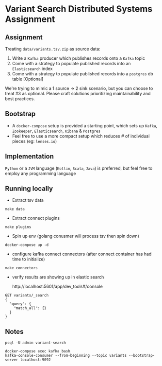 # Variant Search Distributed Systems Assignment

## Assignment

Treating `data/variants.tsv.zip` as source data:

1. Write a `Kafka` producer which publishes records onto a `Kafka` topic
2. Come with a strategy to populate published records into an `Elasticsearch` index
3. Come with a strategy to populate published records into a `postgres` db table [Optional]

We're trying to mimic a 1 source -> 2 sink scenario, but you can choose to treat #3 as optional.
Please craft solutions prioritizing maintainability and best practices.

## Bootstrap

- A `docker-compose` setup is provided a starting point, which sets up `Kafka`, `Zookeeper`, `Elasticsearch`, `Kibana` & `Postgres`
- Feel free to use a more compact setup which reduces # of individual pieces (eg: `lenses.io`)

## Implementation

`Python` or a `JVM` language (`Kotlin`, `Scala`, `Java`) is preferred, but feel free to employ any programming language

## Running locally

- Extract tsv data

```
make data
```

- Extract connect plugins

```
make plugins
```

- Spin up env (golang conusmer will process tsv then spin down)

```
docker-compose up -d
```

- configure kafka connect connectors (after connect container has had time to initialize)

```
make connectors
```

- verify results are showing up in elastic search

  http://localhost:5601/app/dev_tools#/console

```
GET variants/_search
{
  "query": {
    "match_all": {}
  }
}
```

## Notes

```
psql -U admin variant-search

docker-compose exec kafka bash
kafka-console-consumer --from-beginning --topic variants --bootstrap-server localhost:9092
```
